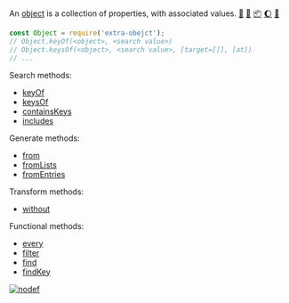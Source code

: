 An [object] is a collection of properties, with associated values. [:running:] [:vhs:] [:package:] [:moon:] [:ledger:]


```javascript
const Object = require('extra-obejct');
// Object.keyOf(<object>, <search value>)
// Object.keysOf(<object>, <search value>, [target=[]], [at])
// ...
```

Search methods:
- [keyOf](https://www.npmjs.com/package/@extra-object/key-of)
- [keysOf](https://www.npmjs.com/package/@extra-object/keys-of)
- [containsKeys](https://www.npmjs.com/package/@extra-object/contains-keys)
- [includes](https://www.npmjs.com/package/@extra-object/includes)

Generate methods:
- [from](https://www.npmjs.com/package/@extra-object/from)
- [fromLists](https://www.npmjs.com/package/@extra-object/from-lists)
- [fromEntries](https://www.npmjs.com/package/@extra-object/from-entries)

Transform methods:
- [without](https://www.npmjs.com/package/@extra-object/without)

Functional methods:
- [every](https://www.npmjs.com/package/@extra-object/every)
- [filter](https://www.npmjs.com/package/@extra-object/filter)
- [find](https://www.npmjs.com/package/@extra-object/find)
- [findKey](https://www.npmjs.com/package/@extra-object/find-key)


[![nodef](https://i.imgur.com/yFUJ4GM.jpg)](https://nodef.github.io)

[object]: https://developer.mozilla.org/en-US/docs/Web/JavaScript/Reference/Global_Objects/Object
[:running:]: https://npm.runkit.com/extra-object
[:package:]: https://www.npmjs.com/package/extra-object
[:moon:]: https://www.npmjs.com/package/extra-object.min
[:ledger:]: https://unpkg.com/extra-object/
[:vhs:]: https://asciinema.org/a/338432
